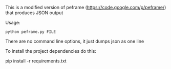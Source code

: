 This is a modified version of peframe (https://code.google.com/p/peframe/) that produces JSON output

Usage:

    python peframe.py FILE

There are no command line options, it just dumps json as one line

To install the project dependencies do this:

pip install -r requirements.txt
